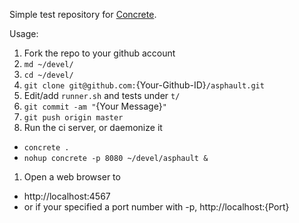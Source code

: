 Simple test repository for [Concrete](https://github.com/ryankee/concrete).

Usage:

1. Fork the repo to your github account
1. `md ~/devel/`
1. `cd ~/devel/`
1. `git clone git@github.com:`{Your-Github-ID}`/asphault.git`
1. Edit/add `runner.sh` and tests under `t/`
1. `git commit -am "`{Your Message}`"`
1. `git push origin master`
1. Run the ci server, or daemonize it
 * `concrete .`
 * `nohup concrete -p 8080 ~/devel/asphault &`
1. Open a web browser to
 * http://localhost:4567
 * or if your specified a port number with -p, http://localhost:{Port}
